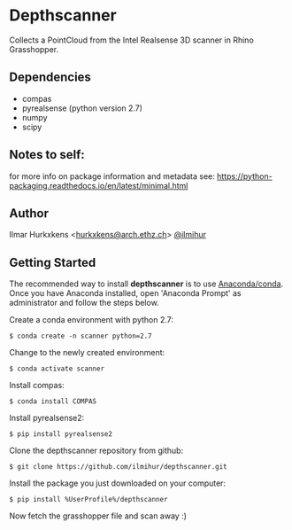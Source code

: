 # Depthscanner
Collects a PointCloud from the Intel Realsense 3D scanner in Rhino Grasshopper.

## Dependencies
- compas
- pyrealsense (python version 2.7)
- numpy
- scipy

## Notes to self:
for more info on package information and metadata see:
https://python-packaging.readthedocs.io/en/latest/minimal.html

## Author

Ilmar Hurkxkens <<hurkxkens@arch.ethz.ch>> [@ilmihur](https://github.com/ilmihur/)

## Getting Started

The recommended way to install **depthscanner** is to use [Anaconda/conda](https://conda.io/docs/). Once you have Anaconda installed, open 'Anaconda Prompt' as administrator and follow the steps below.

Create a conda environment with python 2.7: 

    $ conda create -n scanner python=2.7
    
Change to the newly created environment: 

    $ conda activate scanner
    
Install compas: 

    $ conda install COMPAS
    
Install pyrealsense2: 
    
    $ pip install pyrealsense2
    
Clone the depthscanner repository from github: 
    
    $ git clone https://github.com/ilmihur/depthscanner.git
    
Install the package you just downloaded on your computer: 
    
    $ pip install %UserProfile%/depthscanner
    
Now fetch the grasshopper file and scan away :)
